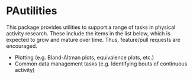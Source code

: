 <!-- README.md is generated from README.Rmd. Please edit that file -->

# PAutilities

This package provides utilities to support a range of tasks in physical
activity research. These include the items in the list below, which is
expected to grow and mature over time. Thus, feature/pull requests are
encouraged.

  - Plotting (e.g. Bland-Altman plots, equivalence plots, etc.)
  - Common data management tasks (e.g. Identifying bouts of continuous
    activity)
